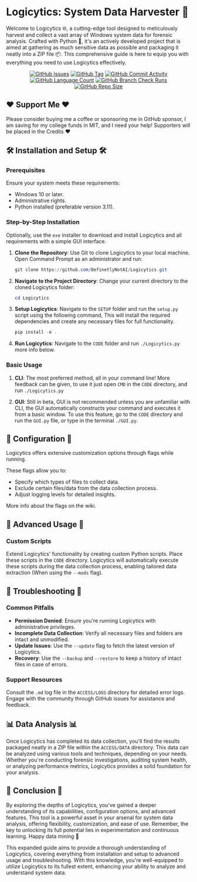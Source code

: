 # Logicytics: System Data Harvester 📎


Welcome to Logicytics 🌐,
a cutting-edge tool
designed to meticulously harvest and collect a vast array of Windows system data for forensic analysis.
Crafted with Python 🐍,
it's an actively developed project that is
aimed at gathering as much sensitive data as possible and packaging it neatly into a ZIP file 📦.
This comprehensive guide is here to equip you with everything you need to use Logicytics effectively.

<div align="center">
    <a href="https://github.com/DefinetlyNotAI/Logicytics/issues"><img src="https://img.shields.io/github/issues/DefinetlyNotAI/Logicytics" alt="GitHub Issues"></a>
    <a href="https://github.com/DefinetlyNotAI/Logicytics/tags"><img src="https://img.shields.io/github/v/tag/DefinetlyNotAI/Logicytics" alt="GitHub Tag"></a>
    <a href="https://github.com/DefinetlyNotAI/Logicytics/graphs/commit-activity"><img src="https://img.shields.io/github/commit-activity/t/DefinetlyNotAI/Logicytics" alt="GitHub Commit Activity"></a>
    <a href="https://github.com/DefinetlyNotAI/Logicytics/languages"><img src="https://img.shields.io/github/languages/count/DefinetlyNotAI/Logicytics" alt="GitHub Language Count"></a>
    <a href="https://github.com/DefinetlyNotAI/Logicytics/actions"><img src="https://img.shields.io/github/check-runs/DefinetlyNotAI/Logicytics/main" alt="GitHub Branch Check Runs"></a>
    <a href="https://github.com/DefinetlyNotAI/Logicytics"><img src="https://img.shields.io/github/repo-size/DefinetlyNotAI/Logicytics" alt="GitHub Repo Size"></a>
</div>

## ❤️ Support Me ❤️

Please consider buying me a coffee or sponsoring me in GitHub sponsor,
I am saving for my college funds in MIT, and I need your help!
Supporters will be placed in the Credits ❤️

## 🛠️ Installation and Setup 🛠️

### Prerequisites

Ensure your system meets these requirements:

- Windows 10 or later.
- Administrative rights.
- Python installed (preferable version 3.11).

### Step-by-Step Installation

Optionally, use the `exe` installer to download and install Logicytics and all requirements with a simple GUI interface.

1. **Clone the Repository**: Use Git to clone Logicytics to your local machine. Open Command Prompt as an administrator
   and run:
   ```powershell
   git clone https://github.com/DefinetlyNotAI/Logicytics.git
   ```
2. **Navigate to the Project Directory**: Change your current directory to the cloned Logicytics folder:
   ```powershell
   cd Logicytics
   ```

3. **Setup Logicytics**: Navigate to the `SETUP` folder and run the `setup.py` script using the following command,
   This will install the required dependencies and create any necessary files for full functionality.
   ```powershell
   pip install -e .
   ```

4. **Run Logicytics**: Navigate to the `CODE` folder and run `./Logicytics.py` more info below.

### Basic Usage

1. **CLI**: The most preferred method, all in your command line! More feedback can be given, to use it just open `CMD`
   in the `CODE` directory, and run `./Logicytics.py`

2. **GUI**: Still in beta, GUI is not recommended unless you are unfamiliar with CLI, the GUI automatically constructs
   your command and executes it from a basic window. To use this feature, go to the `CODE` directory and run
   the `GUI.py` file, or type in the terminal `./GUI.py`.

## 🔧 Configuration 🔧

Logicytics offers extensive customization options through flags while running.

These flags allow you to:

- Specify which types of files to collect data.
- Exclude certain files/data from the data collection process.
- Adjust logging levels for detailed insights.

More info about the flags on the wiki.

## 🚀 Advanced Usage 🚀

### Custom Scripts

Extend Logicytics' functionality by creating custom Python scripts.
Place these scripts in the `CODE` directory.
Logicytics will automatically execute these scripts during the data collection process,
enabling tailored data extraction (When using the `--mods` flag).

## 🛑 Troubleshooting 🛑

### Common Pitfalls

- **Permission Denied**: Ensure you're running Logicytics with administrative privileges.
- **Incomplete Data Collection**: Verify all necessary files and folders are intact and unmodified.
- **Update Issues**: Use the `--update` flag to fetch the latest version of Logicytics.
- **Recovery**: Use the `--backup` and `--restore` to keep a history of intact files in case of errors.

### Support Resources

Consult the `.md` log file in the `ACCESS/LOGS` directory for detailed error logs.
Engage with the community through GitHub issues for assistance and feedback.

## 📊 Data Analysis 📊

Once Logicytics has completed its data collection,
you'll find the results packaged neatly in a ZIP file within the `ACCESS/DATA` directory.
This data can be analyzed using various tools and techniques, depending on your needs.
Whether you're conducting forensic investigations, auditing system health,
or analyzing performance metrics, Logicytics provides a solid foundation for your analysis.

## 🌟 Conclusion 🌟

By exploring the depths of Logicytics, you've gained a deeper understanding of its capabilities,
configuration options, and advanced features.
This tool is a powerful asset in your arsenal for system data analysis,
offering flexibility, customization, and ease of use.
Remember, the key to unlocking its full potential lies in experimentation and continuous learning.
Happy data mining 🎯

This expanded guide aims to provide a thorough understanding of Logicytics,
covering everything from installation and setup to advanced usage and troubleshooting.
With this knowledge, you're well-equipped to utilize Logicytics to its fullest extent,
enhancing your ability to analyze and understand system data.
